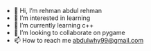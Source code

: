 - 👋 Hi, I’m rehman abdul rehman
- 👀 I’m interested in learning 
- 🌱 I’m currently learning c++
- 💞️ I’m looking to collaborate on pygame
- 📫 How to reach me abdulwhy99@gmail.com

<!---
abdulwhy/abdulwhy is a ✨ special ✨ repository because its `README.md` (this file) appears on your GitHub profile.
You can click the Preview link to take a look at your changes.
--->
